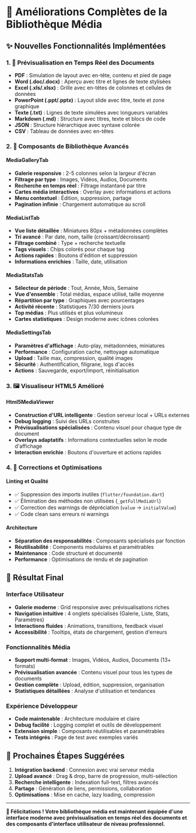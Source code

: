 # 🎉 Améliorations Complètes de la Bibliothèque Média

## ✨ Nouvelles Fonctionnalités Implémentées

### 1. 📄 Prévisualisation en Temps Réel des Documents
- **PDF** : Simulation de layout avec en-tête, contenu et pied de page
- **Word (.doc/.docx)** : Aperçu avec titre et lignes de texte stylisées
- **Excel (.xls/.xlsx)** : Grille avec en-têtes de colonnes et cellules de données
- **PowerPoint (.ppt/.pptx)** : Layout slide avec titre, texte et zone graphique
- **Texte (.txt)** : Lignes de texte simulées avec longueurs variables
- **Markdown (.md)** : Structure avec titres, texte et blocs de code
- **JSON** : Structure hiérarchique avec syntaxe colorée
- **CSV** : Tableau de données avec en-têtes

### 2. 🎨 Composants de Bibliothèque Avancés

#### MediaGalleryTab
- **Galerie responsive** : 2-5 colonnes selon la largeur d'écran
- **Filtrage par type** : Images, Vidéos, Audios, Documents
- **Recherche en temps réel** : Filtrage instantané par titre
- **Cartes média interactives** : Overlay avec informations et actions
- **Menu contextuel** : Édition, suppression, partage
- **Pagination infinie** : Chargement automatique au scroll

#### MediaListTab
- **Vue liste détaillée** : Miniatures 80px + métadonnées complètes
- **Tri avancé** : Par date, nom, taille (croissant/décroissant)
- **Filtrage combiné** : Type + recherche textuelle
- **Tags visuels** : Chips colorés pour chaque tag
- **Actions rapides** : Boutons d'édition et suppression
- **Informations enrichies** : Taille, date, utilisation

#### MediaStatsTab
- **Sélecteur de période** : Tout, Année, Mois, Semaine
- **Vue d'ensemble** : Total médias, espace utilisé, taille moyenne
- **Répartition par type** : Graphiques avec pourcentages
- **Activité récente** : Statistiques 7/30 derniers jours
- **Top médias** : Plus utilisés et plus volumineux
- **Cartes statistiques** : Design moderne avec icônes colorées

#### MediaSettingsTab
- **Paramètres d'affichage** : Auto-play, métadonnées, miniatures
- **Performance** : Configuration cache, nettoyage automatique
- **Upload** : Taille max, compression, qualité images
- **Sécurité** : Authentification, filigrane, logs d'accès
- **Actions** : Sauvegarde, export/import, réinitialisation

### 3. 🖼️ Visualiseur HTML5 Amélioré

#### Html5MediaViewer
- **Construction d'URL intelligente** : Gestion serveur local + URLs externes
- **Debug logging** : Suivi des URLs construites
- **Prévisualisations spécialisées** : Contenu visuel pour chaque type de document
- **Overlays adaptatifs** : Informations contextuelles selon le mode d'affichage
- **Interaction enrichie** : Boutons d'ouverture et actions rapides

### 4. 🧹 Corrections et Optimisations

#### Linting et Qualité
- ✅ Suppression des imports inutiles (`flutter/foundation.dart`)
- ✅ Élimination des méthodes non utilisées (`_getFullMediaUrl`)
- ✅ Correction des warnings de dépréciation (`value` → `initialValue`)
- ✅ Code clean sans erreurs ni warnings

#### Architecture
- **Séparation des responsabilités** : Composants spécialisés par fonction
- **Réutilisabilité** : Components modulaires et paramétrables
- **Maintenance** : Code structuré et documenté
- **Performance** : Optimisations de rendu et de pagination

## 🎯 Résultat Final

### Interface Utilisateur
- **Galerie moderne** : Grid responsive avec prévisualisations riches
- **Navigation intuitive** : 4 onglets spécialisés (Galerie, Liste, Stats, Paramètres)
- **Interactions fluides** : Animations, transitions, feedback visuel
- **Accessibilité** : Tooltips, états de chargement, gestion d'erreurs

### Fonctionnalités Média
- **Support multi-format** : Images, Vidéos, Audios, Documents (13+ formats)
- **Prévisualisation avancée** : Contenu visuel pour tous les types de documents
- **Gestion complète** : Upload, édition, suppression, organisation
- **Statistiques détaillées** : Analyse d'utilisation et tendances

### Expérience Développeur
- **Code maintenable** : Architecture modulaire et claire
- **Debug facilité** : Logging complet et outils de développement
- **Extension simple** : Composants réutilisables et paramétrables
- **Tests intégrés** : Page de test avec exemples variés

## 🚀 Prochaines Étapes Suggérées

1. **Intégration backend** : Connexion avec vrai serveur média
2. **Upload avancé** : Drag & drop, barre de progression, multi-sélection
3. **Recherche intelligente** : Indexation full-text, filtres avancés
4. **Partage** : Génération de liens, permissions, collaboration
5. **Optimisations** : Mise en cache, lazy loading, compression

---

**🎉 Félicitations ! Votre bibliothèque média est maintenant équipée d'une interface moderne avec prévisualisation en temps réel des documents et des composants d'interface utilisateur de niveau professionnel.**